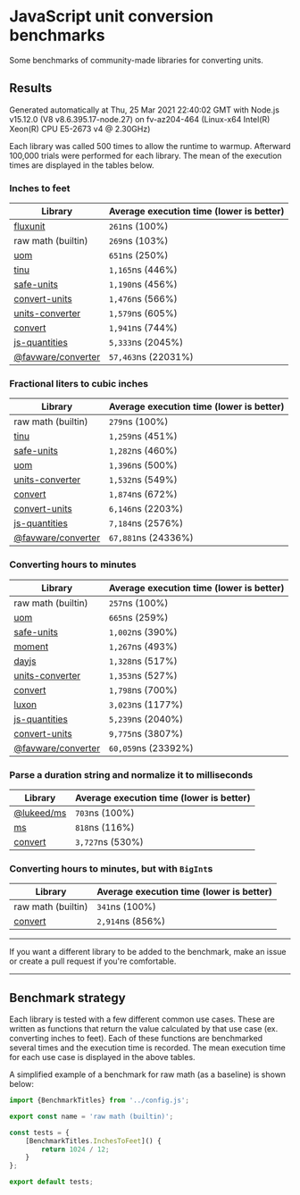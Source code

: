 # JavaScript unit conversion benchmarks

Some benchmarks of community-made libraries for converting units.

## Results

<!-- beginblock(results) -->

Generated automatically at Thu, 25 Mar 2021 22:40:02 GMT with Node.js v15.12.0 (V8 v8.6.395.17-node.27) on fv-az204-464 (Linux-x64 Intel(R) Xeon(R) CPU E5-2673 v4 @ 2.30GHz)

Each library was called 500 times to allow the runtime to warmup.
Afterward 100,000 trials were performed for each library.
The mean of the execution times are displayed in the tables below.

### Inches to feet

| Library                                                            | Average execution time (lower is better) |
| ------------------------------------------------------------------ | ---------------------------------------- |
| [fluxunit](https://npmjs.com/package/fluxunit)                     | `261`ns (100%)                           |
| raw math (builtin)                                                 | `269`ns (103%)                           |
| [uom](https://npmjs.com/package/uom)                               | `651`ns (250%)                           |
| [tinu](https://npmjs.com/package/tinu)                             | `1,165`ns (446%)                         |
| [safe-units](https://npmjs.com/package/safe-units)                 | `1,190`ns (456%)                         |
| [convert-units](https://npmjs.com/package/convert-units)           | `1,476`ns (566%)                         |
| [units-converter](https://npmjs.com/package/units-converter)       | `1,579`ns (605%)                         |
| [convert](https://npmjs.com/package/convert)                       | `1,941`ns (744%)                         |
| [js-quantities](https://npmjs.com/package/js-quantities)           | `5,333`ns (2045%)                        |
| [@favware/converter](https://npmjs.com/package/@favware/converter) | `57,463`ns (22031%)                      |

### Fractional liters to cubic inches

| Library                                                            | Average execution time (lower is better) |
| ------------------------------------------------------------------ | ---------------------------------------- |
| raw math (builtin)                                                 | `279`ns (100%)                           |
| [tinu](https://npmjs.com/package/tinu)                             | `1,259`ns (451%)                         |
| [safe-units](https://npmjs.com/package/safe-units)                 | `1,282`ns (460%)                         |
| [uom](https://npmjs.com/package/uom)                               | `1,396`ns (500%)                         |
| [units-converter](https://npmjs.com/package/units-converter)       | `1,532`ns (549%)                         |
| [convert](https://npmjs.com/package/convert)                       | `1,874`ns (672%)                         |
| [convert-units](https://npmjs.com/package/convert-units)           | `6,146`ns (2203%)                        |
| [js-quantities](https://npmjs.com/package/js-quantities)           | `7,184`ns (2576%)                        |
| [@favware/converter](https://npmjs.com/package/@favware/converter) | `67,881`ns (24336%)                      |

### Converting hours to minutes

| Library                                                            | Average execution time (lower is better) |
| ------------------------------------------------------------------ | ---------------------------------------- |
| raw math (builtin)                                                 | `257`ns (100%)                           |
| [uom](https://npmjs.com/package/uom)                               | `665`ns (259%)                           |
| [safe-units](https://npmjs.com/package/safe-units)                 | `1,002`ns (390%)                         |
| [moment](https://npmjs.com/package/moment)                         | `1,267`ns (493%)                         |
| [dayjs](https://npmjs.com/package/dayjs)                           | `1,328`ns (517%)                         |
| [units-converter](https://npmjs.com/package/units-converter)       | `1,353`ns (527%)                         |
| [convert](https://npmjs.com/package/convert)                       | `1,798`ns (700%)                         |
| [luxon](https://npmjs.com/package/luxon)                           | `3,023`ns (1177%)                        |
| [js-quantities](https://npmjs.com/package/js-quantities)           | `5,239`ns (2040%)                        |
| [convert-units](https://npmjs.com/package/convert-units)           | `9,775`ns (3807%)                        |
| [@favware/converter](https://npmjs.com/package/@favware/converter) | `60,059`ns (23392%)                      |

### Parse a duration string and normalize it to milliseconds

| Library                                            | Average execution time (lower is better) |
| -------------------------------------------------- | ---------------------------------------- |
| [@lukeed/ms](https://npmjs.com/package/@lukeed/ms) | `703`ns (100%)                           |
| [ms](https://npmjs.com/package/ms)                 | `818`ns (116%)                           |
| [convert](https://npmjs.com/package/convert)       | `3,727`ns (530%)                         |

### Converting hours to minutes, but with `BigInt`s

| Library                                      | Average execution time (lower is better) |
| -------------------------------------------- | ---------------------------------------- |
| raw math (builtin)                           | `341`ns (100%)                           |
| [convert](https://npmjs.com/package/convert) | `2,914`ns (856%)                         |

<!-- endblock(results) -->

---

If you want a different library to be added to the benchmark, make an issue or create a pull request if you're comfortable.

---

## Benchmark strategy

Each library is tested with a few different common use cases.
These are written as functions that return the value calculated by that use case (ex. converting inches to feet).
Each of these functions are benchmarked several times and the execution time is recorded.
The mean execution time for each use case is displayed in the above tables.

A simplified example of a benchmark for raw math (as a baseline) is shown below:

```js
import {BenchmarkTitles} from '../config.js';

export const name = 'raw math (builtin)';

const tests = {
	[BenchmarkTitles.InchesToFeet]() {
		return 1024 / 12;
	}
};

export default tests;
```
